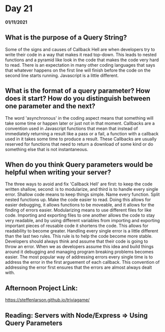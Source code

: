 # Day 21
__01/11/2021__

## What is the purpose of a Query String?

Some of the signs and causes of Callback Hell are when developers try to write their code in a way that makes it read top-down. This leads to nested functions and a pyramid like look in the code that makes the code very hard to read. There is an expectation in many other coding languages that says that whatever happens on the first line will finish before the code on the second line starts running. Javascript is a little different.


## What is the format of a query parameter? How does it start? How do you distinguish between one parameter and the next?

The word 'asynchronous' in the coding aspect means that something will take some time or happen later or just not in that moment. Callbacks are a convention used in Javascript functions that mean that instead of immediately returning a result like a pass or a fail, a function with a callback used in it takes some time to produce a result. These Callbacks are usually reserved for functions that need to return a download of some kind or do something else that is not instantaneous.


## When do you think Query parameters would be helpful when writing your server?

The three ways to avoid and fix 'Callback Hell' are first: to keep the code written shallow, second: is to modularize, and third is to handle every single error. Shallow code means to keep things simple. Name every function. Split nested functions up. Make the code easier to read. Doing this allows for easier debugging, it allows functions to be moveable, and it allows for the finding of errors easier. Modularizing means to use different files for like code. Importing and exporting files to one another allows the code to stay very readable, and by using different variables from importing and exporting important pieces of reusable code it shortens the code. This allows for readability to become greater. Handling every single error is a little different than the last two rules. This rule is to help the code become more stable. Developers should always think and assume that their code is going to throw an error. When we as developers assume this idea and build things around it debugging and managing program breaking problems becomes easier. The most popular way of addressing errors every single time is to address the error in the first arguement of each callback. This convention of addressing the error first ensures that the errors are almost always dealt with.


## Afternoon Project Link:
https://steffenlarson.github.io/triviagame/



## Reading: Servers with Node/Express => Using Query Parameters